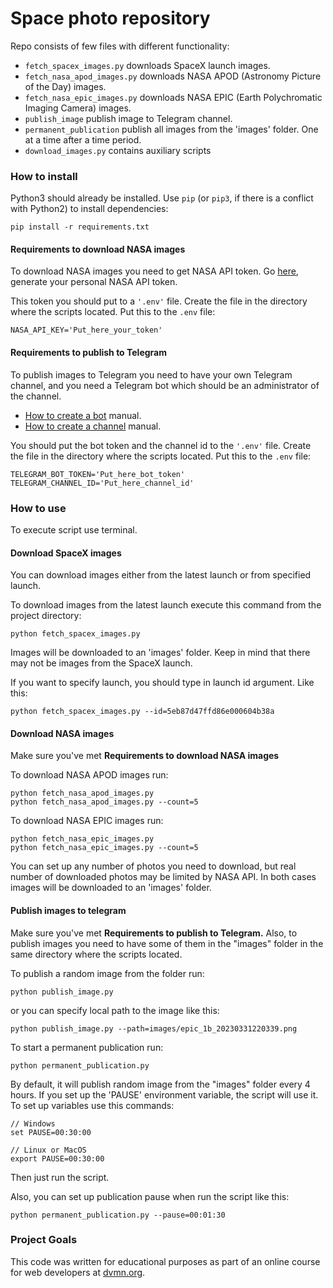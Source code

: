 # Space photo repository

Repo consists of few files with different functionality:
* `fetch_spacex_images.py` downloads SpaceX launch images.
* `fetch_nasa_apod_images.py` downloads NASA APOD (Astronomy Picture of the Day) images.
* `fetch_nasa_epic_images.py` downloads NASA EPIC (Earth Polychromatic Imaging Camera) images.
* `publish_image` publish image to Telegram channel.
* `permanent_publication` publish all images from the 'images' folder. One at a time after a time period.
* `download_images.py` contains auxiliary scripts

### How to install

Python3 should already be installed. 
Use `pip` (or `pip3`, if there is a conflict with Python2) to install dependencies:
```
pip install -r requirements.txt
```

#### Requirements to download NASA images

To download NASA images you need to get NASA API token. Go [here](https://api.nasa.gov/), generate your personal NASA API token.

This token you should put to a ```'.env'``` file. Create the file in the directory where the scripts located. Put this to the ``.env`` file:
```
NASA_API_KEY='Put_here_your_token'
```
#### Requirements to publish to Telegram

To publish images to Telegram you need to have your own Telegram channel, and you need a Telegram bot which should be an administrator of the channel.

* [How to create a bot](https://way23.ru/%D1%80%D0%B5%D0%B3%D0%B8%D1%81%D1%82%D1%80%D0%B0%D1%86%D0%B8%D1%8F-%D0%B1%D0%BE%D1%82%D0%B0-%D0%B2-telegram/) manual.
* [How to create a channel](https://smmplanner.com/blog/otlozhennyj-posting-v-telegram/) manual.

You should put the bot token and the channel id to the ```'.env'``` file. Create the file in the directory where the scripts located. Put this to the ``.env`` file:
```
TELEGRAM_BOT_TOKEN='Put_here_bot_token'
TELEGRAM_CHANNEL_ID='Put_here_channel_id'
```

### How to use
To execute script use terminal. 

#### Download SpaceX images
You can download images either from the latest launch or from specified launch. 

To download images from the latest launch execute this command from the project directory:
```
python fetch_spacex_images.py
```
Images will be downloaded to an 'images' folder. Keep in mind that there may not be images from the SpaceX launch.

If you want to specify launch, you should type in launch id argument. Like this:
```
python fetch_spacex_images.py --id=5eb87d47ffd86e000604b38a
```

#### Download NASA images
Make sure you've met **Requirements to download NASA images**

To download NASA APOD images run:
```
python fetch_nasa_apod_images.py
python fetch_nasa_apod_images.py --count=5
```
To download NASA EPIC images run:
```
python fetch_nasa_epic_images.py
python fetch_nasa_epic_images.py --count=5
```
You can set up any number of photos you need to download, but real number of downloaded photos may be limited by NASA API. In both cases images will be downloaded to an 'images' folder.

#### Publish images to telegram
Make sure you've met **Requirements to publish to Telegram.** Also, to publish images you need to have some of them in the "images" folder in the same directory where the scripts located.

To publish a random image from the folder run:
```
python publish_image.py
```
or you can specify local path to the image like this:
```
python publish_image.py --path=images/epic_1b_20230331220339.png
```

To start a permanent publication run:
```
python permanent_publication.py
```
By default, it will publish random image from the "images" folder every 4 hours.
If you set up the 'PAUSE' environment variable, the script will use it. To set up variables use this commands:
```commandline
// Windows
set PAUSE=00:30:00

// Linux or MacOS
export PAUSE=00:30:00
```
Then just run the script.

Also, you can set up publication pause when run the script like this:
```
python permanent_publication.py --pause=00:01:30
```

### Project Goals

This code was written for educational purposes as part of an online course for web developers at [dvmn.org](https://dvmn.org/).